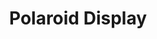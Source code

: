 ---
title: Polaroid Display
tags: pieces
image: polaroids.webp
imageAlt: Untitled Polaroid Display
description: Polaroid display
dimensions: 
---